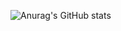 ![Anurag's GitHub stats](https://github-readme-stats.vercel.app/api?username=Akulla-A&count_private=true)
